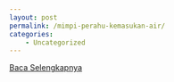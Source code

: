 ```yaml
---
layout: post
permalink: /mimpi-perahu-kemasukan-air/
categories:
    - Uncategorized
---
```


[Baca Selengkapnya](/10)